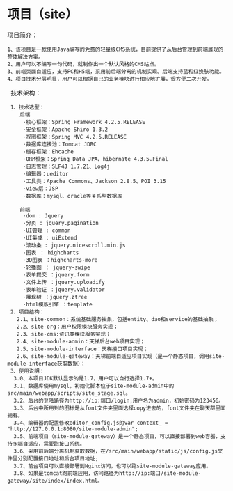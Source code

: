 # 项目（site）

  项目简介：<br>
  
    1、该项目是一款使用Java编写的免费的轻量级CMS系统，目前提供了从后台管理到前端展现的整体解决方案。
    2、用户可以不编写一句代码，就制作出一个默认风格的CMS站点。
    3、前端页面自适应，支持PC和H5端，采用前后端分离的机制实现。后端支持蓝和红换肤功能。
    4、项目技术分层明显，用户可以根据自己的业务模块进行相应地扩展，很方便二次开发。
  
  技术架构：<br>
  
     1、技术选型：
        后端
         ·核心框架：Spring Framework 4.2.5.RELEASE
         ·安全框架：Apache Shiro 1.3.2
         ·视图框架：Spring MVC 4.2.5.RELEASE
         ·数据库连接池：Tomcat JDBC
         ·缓存框架：Ehcache 
         ·ORM框架：Spring Data JPA、hibernate 4.3.5.Final
         ·日志管理：SLF4J 1.7.21、Log4j
         ·编辑器：ueditor
         ·工具类：Apache Commons、Jackson 2.8.5、POI 3.15
         ·view层：JSP
         ·数据库：mysql、oracle等关系型数据库

        前端
         ·dom : Jquery
         ·分页 : jquery.pagination
         ·UI管理 : common
         ·UI集成 : uiExtend
         ·滚动条 : jquery.nicescroll.min.js
         ·图表 ： highcharts
         ·3D图表 ：highcharts-more
         ·轮播图 ： jquery-swipe
         ·表单提交 ：jquery.form
         ·文件上传 ：jquery.uploadify
         ·表单验证 ：jquery.validator
         ·展现树 ：jquery.ztree
         ·html模版引擎 ：template
     2、项目结构：
       2.1、site-common：系统基础服务抽象，包括entity、dao和service的基础抽象；
       2.2、site-org：用户权限模块服务实现；
       2.3、site-cms:资讯类模块服务实现；
       2.4、site-module-admin：天梯后台web项目实现；
       2.5、site-module-interface：天梯接口项目实现；
       2.6、site-module-gateway：天梯前端自适应项目实现（是一个静态项目，调用site-module-interface获取数据）；
     3、使用说明：
      3.0、本项目JDK默认显示的是1.7，用户可以自行选择1.7+。
      3.1、数据库使用mysql，初始化脚本位于site-module-admin中的src/main/webapp/scripts/site_stage.sql。
      3.2、后台的登陆路径为http://ip:端口/login,用户名为admin，初始密码为123456。
      3.3、后台中所用到的图标是从font文件夹里面选择copy进去的，font文件夹在聊天群里面拥有。
      3.4、编辑器的配置修改editor_config.js的var context_ = "http://127.0.0.1:8080/site-module-admin";
      3.5、前端项目（site-module-gateway）是一个静态项目，可以直接部署到web容器，支持多端自适应，需要跑接口系统。
      3.6、采用前后端分离机制获取数据，在/src/main/webapp/static/js/config.js文件里分别配置接口地址和后台项目地址;
      3.7、前台项目可以直接部署到Nginx访问，也可以跑site-module-gateway应用。
      3.8、如果是tomcat跑前端应用，访问路径为http://ip:端口/site-module-gateway/site/index/index.html。
        